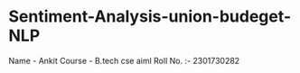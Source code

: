 # Sentiment-Analysis-union-budeget-NLP
Name - Ankit Course - B.tech cse aiml Roll No. :- 2301730282
